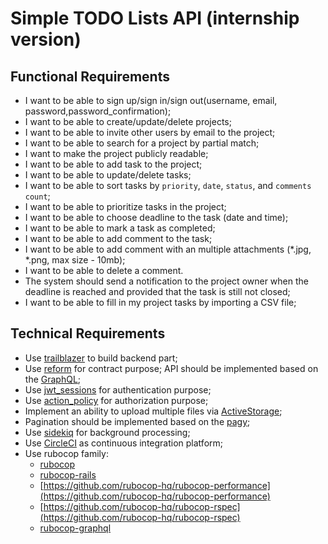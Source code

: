 # Simple TODO Lists API (internship version)
## Functional Requirements
- I want to be able to sign up/sign in/sign out(username, email,
  password,password_confirmation);
- I want to be able to create/update/delete projects;
- I want to be able to invite other users by email to the project;
- I want to be able to search for a project by partial match;
- I want to make the project publicly readable;
- I want to be able to add task to the project;
- I want to be able to update/delete tasks;
- I want to be able to sort tasks by `priority`, `date`, `status`, and `comments count`;
- I want to be able to prioritize tasks in the project;
- I want to be able to choose deadline to the task (date and time);
- I want to be able to mark a task as completed;
- I want to be able to add comment to the task;
- I want to be able to add comment with an multiple attachments (*.jpg, *.png,
  max size - 10mb);
- I want to be able to delete a comment.
- The system should send a notification to the project owner when the deadline is reached
and provided that the task is still not closed;
- I want to be able to fill in my project tasks by importing a CSV file;
## Technical Requirements
- Use [trailblazer](https://github.com/trailblazer/trailblazer) to build backend part;
- Use [reform](https://github.com/trailblazer/reform) for contract purpose;
API should be implemented based on the [GraphQL](https://github.com/rmosolgo/graphql-ruby);
- Use [jwt_sessions](https://github.com/tuwukee/jwt_sessions) for authentication purpose;
- Use [action_policy](https://github.com/palkan/action_policy) for authorization purpose;
- Implement an ability to upload multiple files via [ActiveStorage](https://guides.rubyonrails.org/active_storage_overview.html);
- Pagination should be implemented based on the [pagy](https://github.com/ddnexus/pagy);
- Use [sidekiq](https://github.com/mperham/sidekiq) for background processing;
- Use [CircleCI](https://circleci.com/) as continuous integration platform;
- Use rubocop family:
  - [rubocop](https://github.com/rubocop-hq/rubocop)
  - [rubocop-rails](https://github.com/rubocop-hq/rubocop-rails)
  - [https://github.com/rubocop-hq/rubocop-performance](https://github.com/rubocop-hq/rubocop-performance)
  - [https://github.com/rubocop-hq/rubocop-rspec](https://github.com/rubocop-hq/rubocop-rspec)
  - [rubocop-graphql](https://github.com/DmitryTsepelev/rubocop-graphql)

